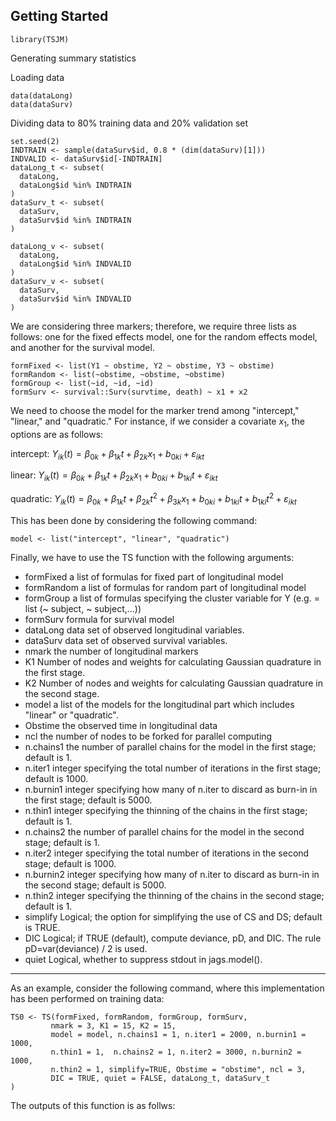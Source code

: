 Getting Started
---------------

```
library(TSJM)
```
Generating summary statistics


Loading data

```
data(dataLong)
data(dataSurv)
```

Dividing data to 80% training data and 20% validation set


```
set.seed(2)
INDTRAIN <- sample(dataSurv$id, 0.8 * (dim(dataSurv)[1]))
INDVALID <- dataSurv$id[-INDTRAIN]
dataLong_t <- subset(
  dataLong,
  dataLong$id %in% INDTRAIN
)
dataSurv_t <- subset(
  dataSurv,
  dataSurv$id %in% INDTRAIN
)

dataLong_v <- subset(
  dataLong,
  dataLong$id %in% INDVALID
)
dataSurv_v <- subset(
  dataSurv,
  dataSurv$id %in% INDVALID
)
```

We are considering three markers; therefore, we require three lists as follows: one for the fixed effects model, one for the random effects model, and another for the survival model.

```
formFixed <- list(Y1 ~ obstime, Y2 ~ obstime, Y3 ~ obstime)
formRandom <- list(~obstime, ~obstime, ~obstime)
formGroup <- list(~id, ~id, ~id)
formSurv <- survival::Surv(survtime, death) ~ x1 + x2
```

We need to choose the model for the marker trend among "intercept," "linear," and "quadratic." For instance, if we consider a covariate $x_1$, the options are as follows:

intercept:
$Y_{ik}(t)= \beta_{0k}+\beta_{1k}t+\beta_{2k}x_1+b_{0ki}+\varepsilon_{ikt}$


linear:
$Y_{ik}(t)= \beta_{0k}+\beta_{1k}t+\beta_{2k}x_1+b_{0ki}+b_{1ki} t+\varepsilon_{ikt}$


quadratic:
$Y_{ik}(t)= \beta_{0k}+\beta_{1k}t+\beta_{2k}t^2+\beta_{3k}x_1+b_{0ki}+b_{1ki} t+b_{1ki} t^2+\varepsilon_{ikt}$


This has been done by considering the following command:

```
model <- list("intercept", "linear", "quadratic")
```
Finally, we have to use the TS function with the following arguments:


- formFixed a list of formulas for fixed part of longitudinal model
- formRandom a list of formulas for random part of longitudinal model
- formGroup a list of formulas specifying the cluster variable for Y (e.g. = list (~ subject, ~ subject,...))
- formSurv formula for survival model
- dataLong data set of observed longitudinal variables.
- dataSurv data set of observed survival variables.
- nmark the number of longitudinal markers
- K1 Number of nodes and weights for calculating Gaussian quadrature in the first stage.
- K2 Number of nodes and weights for calculating Gaussian quadrature in the second stage.
- model a list of the models for the longitudinal part which includes "linear" or "quadratic".
- Obstime the observed time in longitudinal data
- ncl the number of nodes to be forked for parallel computing
- n.chains1 the number of parallel chains for the model in the first stage; default is 1.
- n.iter1 integer specifying the total number of iterations in the first stage; default is 1000.
- n.burnin1 integer specifying how many of n.iter to discard as burn-in in the first stage; default is 5000.
- n.thin1 integer specifying the thinning of the chains in the first stage; default is 1.
- n.chains2 the number of parallel chains for the model in the second stage; default is 1.
- n.iter2 integer specifying the total number of iterations in the second stage; default is 1000.
- n.burnin2 integer specifying how many of n.iter to discard as burn-in in the second stage; default is 5000.
- n.thin2 integer specifying the thinning of the chains in the second stage; default is 1.
- simplify Logical; the option for simplifying the use of CS and DS; default is TRUE.
- DIC Logical; if TRUE (default), compute deviance, pD, and DIC. The rule pD=var(deviance) / 2 is used.
- quiet Logical, whether to suppress stdout in jags.model().
-----------------

As an example, consider the following command, where this implementation has been performed on training data:


```
TS0 <- TS(formFixed, formRandom, formGroup, formSurv,
         nmark = 3, K1 = 15, K2 = 15,
         model = model, n.chains1 = 1, n.iter1 = 2000, n.burnin1 = 1000,
         n.thin1 = 1,  n.chains2 = 1, n.iter2 = 3000, n.burnin2 = 1000,
         n.thin2 = 1, simplify=TRUE, Obstime = "obstime", ncl = 3,
         DIC = TRUE, quiet = FALSE, dataLong_t, dataSurv_t
)
```

The outputs of this function is as follws: 

